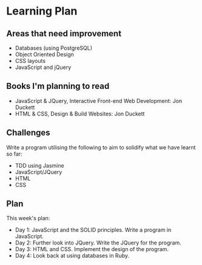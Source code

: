 Learning Plan
=============

Areas that need improvement
----------

* Databases (using PostgreSQL)
* Object Oriented Design
* CSS layouts
* JavaScript and jQuery

Books I'm planning to read
----------

* JavaScript & JQuery, Interactive Front-end Web Development: Jon Duckett
* HTML & CSS, Design & Build Websites: Jon Duckett

Challenges
----------

Write a program utilising the following to aim to solidify what we have learnt so far:
* TDD using Jasmine
* JavaScript/JQuery
* HTML
* CSS

Plan
-------

This week's plan:
* Day 1: JavaScript and the SOLID principles. Write a program in JavaScript.
* Day 2: Further look into JQuery. Write the JQuery for the program.
* Day 3: HTML and CSS. Implement the design of the program.
* Day 4: Look back at using databases in Ruby.
